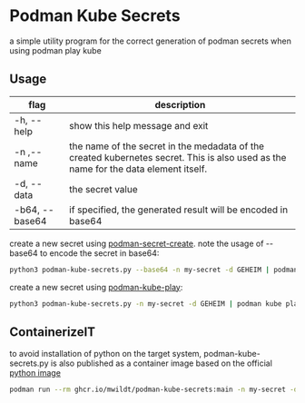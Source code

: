 # Podman Kube Secrets
a simple utility program for the correct generation of podman secrets when
using podman play kube

## Usage
| flag           | description                                                                                                                        |
|----------------|------------------------------------------------------------------------------------------------------------------------------------|
| -h, --help     | show this help message and exit                                                                                                    |
| -n ,--name     |the name of the secret in the medadata of the created kubernetes secret. This is also used as the name for the data element itself. |
| -d, --data     | the secret value                                                                                                                   |
| -b64, --base64 | if specified, the generated result will be encoded in base64                                                                       |

create a new secret using [podman-secret-create](https://docs.podman.io/en/latest/markdown/podman-secret-create.1.html).
note the usage of --base64 to encode the secret in base64:
```bash
python3 podman-kube-secrets.py --base64 -n my-secret -d GEHEIM | podman secret create my-secret -
```
create a new secret using [podman-kube-play](https://docs.podman.io/en/latest/markdown/podman-kube-play.1.html): 
```bash
python3 podman-kube-secrets.py -n my-secret -d GEHEIM | podman kube play -
```

## ContainerizeIT
to avoid installation of python on the target system, podman-kube-secrets.py is also published as a container image based on the official [python image](https://hub.docker.com/_/python/)

```bash
podman run --rm ghcr.io/mwildt/podman-kube-secrets:main -n my-secret -d GEHEIM | podman kube play -
```





